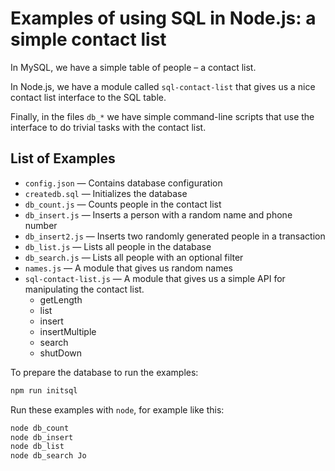 # Examples of using SQL in Node.js: a simple contact list

In MySQL, we have a simple table of people – a contact list.

In Node.js, we have a module called `sql-contact-list` that gives us
a nice contact list interface to the SQL table.

Finally, in the files `db_*` we have simple command-line scripts that
use the interface to do trivial tasks with the contact list.

## List of Examples

* `config.json` — Contains database configuration
* `createdb.sql` — Initializes the database
* `db_count.js` — Counts people in the contact list
* `db_insert.js` — Inserts a person with a random name and phone number
* `db_insert2.js` — Inserts two randomly generated people in a transaction
* `db_list.js` — Lists all people in the database
* `db_search.js` — Lists all people with an optional filter
* `names.js` — A module that gives us random names
* `sql-contact-list.js` — A module that gives us a simple API for manipulating the contact list.
  * getLength
  * list
  * insert
  * insertMultiple
  * search
  * shutDown

To prepare the database to run the examples:
```bash
npm run initsql
```

Run these examples with `node`, for example like this:

```bash
node db_count
node db_insert
node db_list
node db_search Jo
```
